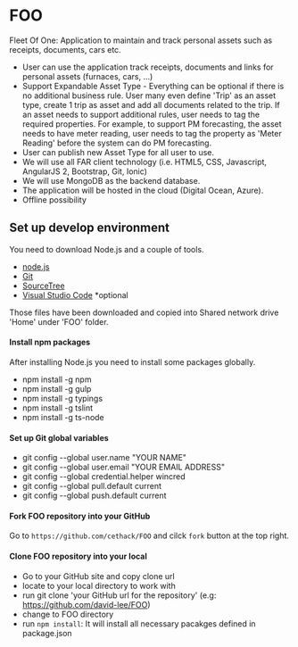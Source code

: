# FOO
Fleet Of One: Application to maintain and track personal assets such as receipts, documents, cars etc.

- User can use the application track receipts, documents and links for personal assets (furnaces, cars, ...)
- Support Expandable Asset Type - Everything can be optional if there is no additional business rule. User many even define 'Trip' as an asset type, create 1 trip as asset and add all documents related to the trip. If an asset needs to support additional rules, user needs to tag the required properties. For example, to support PM forecasting, the asset needs to have meter reading, user needs to tag the property as 'Meter Reading' before the system can do PM forecasting.
- User can publish new Asset Type for all user to use.
- We will use all FAR client technology (i.e. HTML5, CSS, Javascript, AngularJS 2, Bootstrap, Git, Ionic)
- We will use MongoDB as the backend database.
- The application will be hosted in the cloud (Digital Ocean, Azure). 
- Offline possibility

## Set up develop environment

You need to download Node.js and a couple of tools.

- [node.js](https://nodejs.org/en/download/)
- [Git](https://git-scm.com/downloads)
- [SourceTree](https://www.sourcetreeapp.com/download/)
- [Visual Studio Code](https://code.visualstudio.com/Download)  *optional

Those files have been downloaded and copied into Shared network drive 'Home' under 'FOO' folder.

#### Install npm packages

After installing Node.js you need to install some packages globally.

- npm install -g npm
- npm install -g gulp
- npm install -g typings
- npm install -g tslint
- npm install -g ts-node

#### Set up Git global variables

- git config --global user.name "YOUR NAME"
- git config --global user.email "YOUR EMAIL ADDRESS"
- git config --global credential.helper wincred
- git config --global pull.default current
- git config --global push.default current

#### Fork FOO repository into your GitHub

Go to `https://github.com/cethack/FOO` and cilck `fork` button at the top right.

#### Clone FOO repository into your local

- Go to your GitHub site and copy clone url
- locate to your local directory to work with
- run git clone 'your GitHub url for the repository' (e.g: https://github.com/david-lee/FOO)
- change to FOO directory
- run `npm install`: It will install all necessary pacakges defined in package.json

